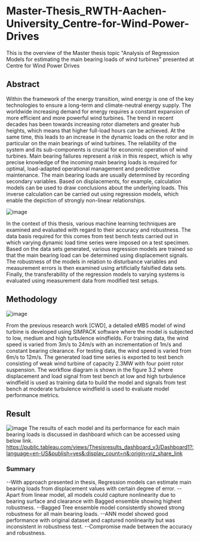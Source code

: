 # Master-Thesis_RWTH-Aachen-University_Centre-for-Wind-Power-Drives
This is the overview of the Master thesis topic "Analysis of Regression Models for estimating the main bearing loads of wind turbines" presented at Centre for Wind Power Drives

## Abstract 
Within the framework of the energy transition, wind energy is one of the key technologies to ensure a long-term and climate-neutral energy supply. The worldwide increasing demand for energy requires a constant expansion of more efficient and more powerful wind turbines. The trend in recent decades has been towards increasing rotor diameters and greater hub heights, which means that higher full-load hours can be achieved. At the same time, this leads to an increase in the dynamic loads on the rotor and in particular on the main bearings of wind turbines. The reliability of the system and its sub-components is crucial for economic operation of wind turbines. Main bearing failures represent a risk in this respect, which is why precise knowledge of the incoming main bearing loads is required for optimal, load-adapted operational management and predictive maintenance. The main bearing loads are usually determined by recording secondary variables. Based on displacements, for example, calculation models can be used to draw conclusions about the underlying loads. This inverse calculation can be carried out using regression models, which enable the depiction of strongly non-linear relationships.

![image](https://user-images.githubusercontent.com/102762042/189150474-d1d3fc78-1a7e-4622-a0da-ed764bc2332b.png)

In the context of this thesis, various machine learning techniques are examined and evaluated with regard to their accuracy and robustness. The data basis required for this comes from test bench tests carried out in which varying dynamic load time series were imposed on a test specimen. Based on the data sets generated, various regression models are trained so that the main bearing load can be determined using displacement signals. The robustness of the models in relation to disturbance variables and measurement errors is then examined using artificially falsified data sets. Finally, the transferability of the regression models to varying systems is evaluated using measurement data from modified test setups.

## Methodology

![image](https://user-images.githubusercontent.com/102762042/189152684-90a3920e-29b4-4e7e-97ba-5254dffd6c5e.png)

From the previous research work [CWD], a detailed eMBS model of wind turbine is developed using SIMPACK software where the model is subjected to low, medium and high turbulence windfields. For training data, the wind speed is varied from 3m/s to 24m/s with an incrementation of 1m/s and constant bearing clearance. For testing data, the wind speed is varied from 6m/s to 12m/s. The generated load time series is exported to test bench consisting of weak wind turbine of capacity 2.3MW with four point rotor suspension. 
The workflow diagram is shown in the figure 3.2 where displacement and load signal from test bench at low and high turbulence windfield is used as training data to build the model and signals from test bench at moderate turbulence windfield is used to evaluate model performance metrics.  

## Result
![image](https://user-images.githubusercontent.com/102762042/189153004-3bafd60b-79dc-4717-8482-0f3d8af30548.png)
The results of each model and its performance for each main bearing loads is discussed in dashboard which can be accessed using below link.
https://public.tableau.com/views/Thesisresults_dashboard_v3/Dashboard1?:language=en-US&publish=yes&:display_count=n&:origin=viz_share_link

### Summary
--With approach presented in thesis, Regression models can estimate main bearing loads from displacement values with certain degree of error.
--Apart from linear model, all models could capture nonlinearity due to bearing surface and clearance with Bagged ensemble showing highest robustness.
--Bagged Tree ensemble model consistently showed strong robustness for all main bearing loads.
--ANN model showed good performance with original dataset and captured nonlinearity but was inconsistent in robustness test.
--Compromise made between the accuracy and robustness.




